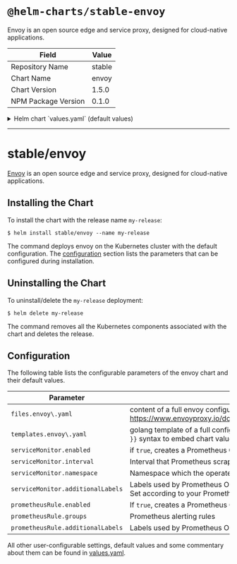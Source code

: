 # `@helm-charts/stable-envoy`

Envoy is an open source edge and service proxy, designed for cloud-native applications.

| Field               | Value  |
| ------------------- | ------ |
| Repository Name     | stable |
| Chart Name          | envoy  |
| Chart Version       | 1.5.0  |
| NPM Package Version | 0.1.0  |

<details>

<summary>Helm chart `values.yaml` (default values)</summary>

```yaml
replicaCount: 2

podDisruptionBudget: |
  maxUnavailable: 1

## ref: https://pracucci.com/graceful-shutdown-of-kubernetes-pods.html
terminationGracePeriodSeconds: 30

strategy: |
  type: RollingUpdate
  rollingUpdate:
    maxSurge: 2
    maxUnavailable: 1

image:
  repository: envoyproxy/envoy-alpine
  tag: d920944aed67425f91fc203774aebce9609e5d9a
  ## ^ ref: https://github.com/envoyproxy/envoy/commit/d920944aed67425f91fc203774aebce9609e5d9a
  pullPolicy: IfNotPresent

command:
  - /usr/bin/dumb-init
  - --
args:
  - /usr/local/bin/envoy
  - --v2-config-only
  - -l
  - $loglevel
  - -c
  - /config/envoy.yaml

## Client service.
service:
  enabled: true
  ## Service name is user-configurable for maximum service discovery flexibility.
  name: envoy
  type: ClusterIP
  annotations:
    {}
    ## AWS example for use with LoadBalancer service type.
    # external-dns.alpha.kubernetes.io/hostname: envoy.cluster.local
    # service.beta.kubernetes.io/aws-load-balancer-cross-zone-load-balancing-enabled: "true"
    # service.beta.kubernetes.io/aws-load-balancer-internal: "true"
  ports:
    n0:
      port: 10000
      targetPort: n0
      protocol: TCP

ports:
  admin:
    containerPort: 9901
    protocol: TCP
  n0:
    containerPort: 10000
    protocol: TCP

resources:
  {}
  # We usually recommend not to specify default resources and to leave this as a conscious
  # choice for the user. This also increases chances charts run on environments with little
  # resources, such as Minikube. If you do want to specify resources, uncomment the following
  # lines, adjust them as necessary, and remove the curly braces after 'resources:'.
  # limits:
  #   cpu: 100m
  #   memory: 128Mi
  # requests:
  #   cpu: 100m
  #   memory: 128Mi

priorityClassName: ''

nodeSelector: {}

tolerations: []

affinity:
  {}
  # podAntiAffinity:
  #   preferredDuringSchedulingIgnoredDuringExecution:
  #     - weight: 50
  #       podAffinityTerm:
  #         topologyKey: failure-domain.beta.kubernetes.io/zone
  #         labelSelector:
  #           matchLabels:
  #             release: envoy
  #   requiredDuringSchedulingIgnoredDuringExecution:
  #     - weight: 40
  #       topologyKey: "kubernetes.io/hostname"
  #       labelSelector:
  #         matchLabels:
  #           release: envoy

## ref: https://github.com/envoyproxy/envoy/pull/2896
podAnnotations:
  {}
  # prometheus.io/scrape: "true"
  # prometheus.io/path: "/stats/prometheus"
  # prometheus.io/port: "9901"

podLabels:
  {}
  # team: "developers"
  # service: "envoy"

livenessProbe:
  tcpSocket:
    port: admin
  initialDelaySeconds: 30
  # periodSeconds: 10
  # timeoutSeconds: 5
  # failureThreshold: 3
  # successThreshold: 1

readinessProbe:
  tcpSocket:
    port: admin
  initialDelaySeconds: 30
  # periodSeconds: 10
  # timeoutSeconds: 5
  # failureThreshold: 3
  # successThreshold: 1

securityContext: {}

env: {}

## Create secrets out-of-band from Helm like this:
##
## $ kubectl create secret generic envoy --from-file=./some-secret.txt
##
secretMounts:
  {}
  # secret:
  #   secretName: envoy
  #   mountPath: /secret
  #   defaultMode: 256  # 256 in base10 == 0400 in octal

files:
  envoy.yaml: |-
    ## refs:
    ## - https://www.envoyproxy.io/docs/envoy/latest/start/start#quick-start-to-run-simple-example
    ## - https://raw.githubusercontent.com/envoyproxy/envoy/master/configs/google_com_proxy.v2.yaml
    admin:
      access_log_path: /dev/stdout
      address:
        socket_address:
          address: 0.0.0.0
          port_value: 9901

    static_resources:
      listeners:
      - name: listener_0
        address:
          socket_address:
            address: 0.0.0.0
            port_value: 10000
        filter_chains:
        - filters:
          - name: envoy.http_connection_manager
            config:
              access_log:
              - name: envoy.file_access_log
                config:
                  path: /dev/stdout
              stat_prefix: ingress_http
              route_config:
                name: local_route
                virtual_hosts:
                - name: local_service
                  domains: ["*"]
                  routes:
                  - match:
                      prefix: "/"
                    route:
                      host_rewrite: www.google.com
                      cluster: service_google
              http_filters:
              - name: envoy.router
      clusters:
      - name: service_google
        connect_timeout: 0.25s
        type: LOGICAL_DNS
        dns_lookup_family: V4_ONLY
        lb_policy: ROUND_ROBIN
        hosts:
          - socket_address:
              address: google.com
              port_value: 443
        tls_context:
          sni: www.google.com

## Uncomment this section to use helm values to dynamically generate enovy.yaml
# templates:
#   envoy.yaml: |-
#     ## refs:
#     ## - https://www.envoyproxy.io/docs/envoy/latest/start/start#quick-start-to-run-simple-example
#     ## - https://raw.githubusercontent.com/envoyproxy/envoy/master/configs/google_com_proxy.v2.yaml
#     admin:
#       access_log_path: /dev/stdout
#       address:
#         socket_address:
#           address: 0.0.0.0
#           port_value: {{ .Values.ports.admin.containerPort }}

#     static_resources:
#       listeners:
#       - name: listener_0
#         address:
#           socket_address:
#             address: 0.0.0.0
#             port_value: {{ .Values.ports.n0.containerPort }}
#         filter_chains:
#         - filters:
#           - name: envoy.http_connection_manager
#             config:
#               access_log:
#               - name: envoy.file_access_log
#                 config:
#                   path: /dev/stdout
#               stat_prefix: ingress_http
#               route_config:
#                 name: local_route
#                 virtual_hosts:
#                 - name: local_service
#                   domains: ["*"]
#                   routes:
#                   - match:
#                       prefix: "/"
#                     route:
#                       host_rewrite: www.google.com
#                       cluster: service_google
#               http_filters:
#               - name: envoy.router
#       clusters:
#       - name: service_google
#         connect_timeout: 0.25s
#         type: LOGICAL_DNS
#         dns_lookup_family: V4_ONLY
#         lb_policy: ROUND_ROBIN
#         hosts:
#           - socket_address:
#               address: google.com
#               port_value: 443
#         tls_context:
#           sni: www.google.com

## ServiceMonitor consumed by prometheus-operator
serviceMonitor:
  ## If the operator is installed in your cluster, set to true to create a Service Monitor Entry
  enabled: false
  interval: '15s'
  ## Namespace in which the service monitor is created
  # namespace: monitoring
  # Added to the ServiceMonitor object so that prometheus-operator is able to discover it
  ## ref: https://github.com/coreos/prometheus-operator/blob/master/Documentation/api.md#prometheusspec
  additionalLabels: {}

## PrometheusRule consumed by prometheus-operator
prometheusRule:
  enabled: false
  ## Namespace in which the prometheus rule is created
  # namespace: monitoring
  ## Define individual alerting rules as required
  ## ref: https://github.com/coreos/prometheus-operator/blob/master/Documentation/api.md#rulegroup
  ##      https://prometheus.io/docs/prometheus/latest/configuration/alerting_rules/
  groups:
    upstream-rules:
      enabled: true
      rules:
        high4xxRate:
          enabled: true
          alert: High4xxRate
          expr: sum(rate(envoy_cluster_upstream_rq_xx{response_code_class="4"}[1m])) / sum(rate(envoy_cluster_upstream_rq_xx[1m])) * 100 > 1
          for: 1m
          labels:
            severity: page
          annotations:
            summary: '4xx response rate above 1%'
            description: 'The 4xx error response rate for envoy cluster {{ $labels.envoy_cluster_name }} reported a service replication success rate of {{ $value }}% for more than 1 minute.'
  ## Added to the PrometheusRule object so that prometheus-operator is able to discover it
  ## ref: https://github.com/coreos/prometheus-operator/blob/master/Documentation/api.md#prometheusspec
  additionalLabels: {}
```

</details>

---

# stable/envoy

[Envoy](https://www.envoyproxy.io/) is an open source edge and service proxy, designed for cloud-native applications.

## Installing the Chart

To install the chart with the release name `my-release`:

```console
$ helm install stable/envoy --name my-release
```

The command deploys envoy on the Kubernetes cluster with the default configuration. The [configuration](#configuration) section lists the parameters that can be configured during installation.

## Uninstalling the Chart

To uninstall/delete the `my-release` deployment:

```console
$ helm delete my-release
```

The command removes all the Kubernetes components associated with the chart and deletes the release.

## Configuration

The following table lists the configurable parameters of the envoy chart and their default values.

| Parameter                         | Description                                                                                                                         | Default                        |
| --------------------------------- | ----------------------------------------------------------------------------------------------------------------------------------- | ------------------------------ |
| `files.envoy\.yaml`               | content of a full envoy configuration file as documented in https://www.envoyproxy.io/docs/envoy/latest/configuration/configuration | See [values.yaml](values.yaml) |
| `templates.envoy\.yaml`           | golang template of a full configuration file. Use the `{{ .Values.foo.bar }}` syntax to embed chart values                          | See [values.yaml](values.yaml) |
| `serviceMonitor.enabled`          | if `true`, creates a Prometheus Operator ServiceMonitor                                                                             | `false`                        |
| `serviceMonitor.interval`         | Interval that Prometheus scrapes Envoy metrics                                                                                      | `15s`                          |
| `serviceMonitor.namespace`        | Namespace which the operated Prometheus is running in                                                                               | ``                             |
| `serviceMonitor.additionalLabels` | Labels used by Prometheus Operator to discover your Service Monitor. Set according to your Prometheus setup                         | `{}`                           |
| `prometheusRule.enabled`          | If `true`, creates a Prometheus Operator PrometheusRule                                                                             | `false``                       |
| `prometheusRule.groups`           | Prometheus alerting rules                                                                                                           | `{}`                           |
| `prometheusRule.additionalLabels` | Labels used by Prometheus Operator to discover your Prometheus Rule                                                                 | `{}`                           |

All other user-configurable settings, default values and some commentary about them can be found in [values.yaml](values.yaml).
